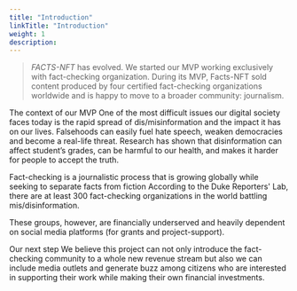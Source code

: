```yaml
---
title: "Introduction"
linkTitle: "Introduction"
weight: 1
description:
---
```


> *FACTS-NFT* has evolved. We started our MVP working exclusively with fact-checking organization. During its MVP, Facts-NFT sold content produced by four certified fact-checking organizations worldwide and is happy to move to a broader community: journalism.

The context of our MVP
One of the most difficult issues our digital society faces today is the rapid spread of dis/misinformation and the impact it has on our lives. Falsehoods can easily fuel hate speech, weaken democracies and become a real-life threat. Research has shown that disinformation can affect student’s grades, can be harmful to our health, and makes it harder for people to accept the truth.

Fact-checking is a journalistic process that is growing globally while seeking to separate facts from fiction According to the Duke Reporters' Lab, there are at least 300 fact-checking organizations in the world battling mis/disinformation.

These groups, however, are financially underserved and heavily dependent on social media platforms (for grants and project-support).

Our next step
We believe this project can not only introduce the fact-checking community to a whole new revenue stream but also we can include media outlets and generate buzz among citizens who are interested in supporting their work while making their own financial investments.
